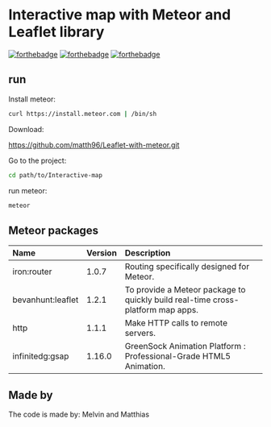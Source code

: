 # Interactive map with Meteor and Leaflet library
[![forthebadge](http://forthebadge.com/images/badges/built-with-love.svg)](http://forthebadge.com)
[![forthebadge](http://forthebadge.com/images/badges/uses-html.svg)](http://forthebadge.com)
[![forthebadge](http://forthebadge.com/images/badges/uses-js.svg)](http://forthebadge.com)

## run
Install meteor:

```bash
curl https://install.meteor.com | /bin/sh
```

Download:

https://github.com/matth96/Leaflet-with-meteor.git

Go to the project:

```bash
cd path/to/Interactive-map
```

run meteor:
```bash
meteor
```
## Meteor packages
Name              | Version | Description
:---------------- | :-----  | :-------------------------------------------------------------------
iron:router       | 1.0.7   | Routing specifically designed for Meteor.
bevanhunt:leaflet | 1.2.1   | To provide a Meteor package to quickly build real-time cross-platform map apps.
http              | 1.1.1   | Make HTTP calls to remote servers.
infinitedg:gsap   | 1.16.0  | GreenSock Animation Platform : Professional-Grade HTML5 Animation.

## Made by
The code is made by: Melvin and Matthias


